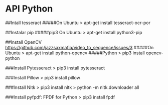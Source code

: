 # API Python

##Intall tesseract
#####On Ubuntu
	> apt-get install tesseract-ocr-por

##Instalar pip
#####pip3 On Ubuntu
	> apt-get install python3-pip

##Install OpenCV
https://github.com/jazzsaxmafia/video_to_sequence/issues/3
#####On Ubuntu
	> apt-get install python-opencv
#####Python
	> pip3 install opencv-python

###Install Pytesseract
	> pip3 install pytesseract
	
###Install Pillow
	> pip3 install pillow

###Install Nltk
	> pip3 install nltk
	> python -m nltk.downloader all

###Install pyfpdf: FPDF for Python
	> pip3 install fpdf